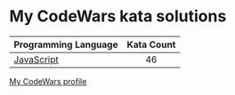 # My CodeWars kata solutions

|    Programming Language  |    Kata Count  | 
|----------|:-------------:|
| [JavaScript](https://github.com/nikitapozdeev/programming-problems/tree/master/codewars/javascript) | 46 |

[My CodeWars profile](https://www.codewars.com/users/crabn3bula)
